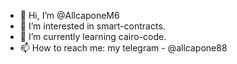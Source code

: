 - 👋 Hi, I’m @AllcaponeM6
- 👀 I’m interested in smart-contracts.
- 🌱 I’m currently learning cairo-code.
- 📫 How to reach me: my telegram - @allcapone88
